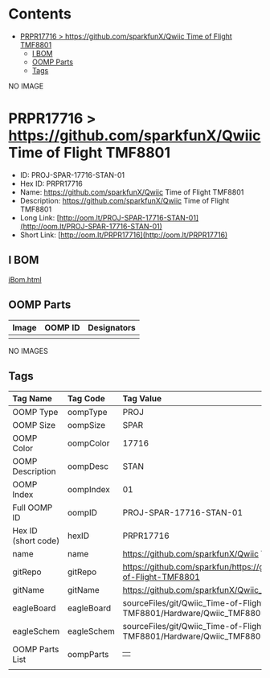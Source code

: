 



Contents
========

* [PRPR17716 > https://github.com/sparkfunX/Qwiic Time of Flight TMF8801](#prpr17716--httpsgithubcomsparkfunxqwiic-time-of-flight-tmf8801)
	* [I BOM](#i-bom)
	* [OOMP Parts](#oomp-parts)
	* [Tags](#tags)
  
NO IMAGE  
# PRPR17716 > https://github.com/sparkfunX/Qwiic Time of Flight TMF8801

- ID: PROJ-SPAR-17716-STAN-01
- Hex ID: PRPR17716
- Name: https://github.com/sparkfunX/Qwiic Time of Flight TMF8801
- Description: https://github.com/sparkfunX/Qwiic Time of Flight TMF8801
- Long Link: [http://oom.lt/PROJ-SPAR-17716-STAN-01](http://oom.lt/PROJ-SPAR-17716-STAN-01)
- Short Link: [http://oom.lt/PRPR17716](http://oom.lt/PRPR17716)

## I BOM
  
[iBom.html](https://htmlpreview.github.io/?https://github.com/oomlout/oomlout_OOMP_projects/blob/main/PROJ/SPAR/17716/STAN/01ibom.html)
## OOMP Parts
  

|Image|OOMP ID|Designators|
| :--- | :--- | :--- |
||||
  
NO IMAGES  
## Tags
  

|Tag Name|Tag Code|Tag Value|
| :--- | :--- | :--- |
|OOMP Type|oompType|PROJ|
|OOMP Size|oompSize|SPAR|
|OOMP Color|oompColor|17716|
|OOMP Description|oompDesc|STAN|
|OOMP Index|oompIndex|01|
|Full OOMP ID|oompID|PROJ-SPAR-17716-STAN-01|
|Hex ID (short code)|hexID|PRPR17716|
|name|name|https://github.com/sparkfunX/Qwiic Time of Flight TMF8801|
|gitRepo|gitRepo|https://github.com/sparkfun/https://github.com/sparkfunX/Qwiic_Time-of-Flight-TMF8801|
|gitName|gitName|https://github.com/sparkfunX/Qwiic_Time-of-Flight-TMF8801|
|eagleBoard|eagleBoard|sourceFiles/git/Qwiic_Time-of-Flight-TMF8801/Hardware/Qwiic_TMF8801.brd|
|eagleSchem|eagleSchem|sourceFiles/git/Qwiic_Time-of-Flight-TMF8801/Hardware/Qwiic_TMF8801.sch|
|OOMP Parts List|oompParts|<table><tr><td></td></tr></table>|
||||
